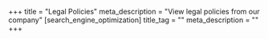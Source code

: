 +++
title = "Legal Policies"
meta_description = "View legal policies from our company"
[search_engine_optimization]
title_tag = ""
meta_description = ""
+++